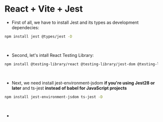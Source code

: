 # React + Vite + Jest

- First of all, we have to install Jest and its types as development dependecies:

```bash
npm install jest @types/jest -D
```

<br>

- Second, let's intall React Testing Library:

```bash
npm install @testing-library/react @testing-library/jest-dom @testing-library/user-event -D
```

<br>

- Next, we need install jest-environment-jsdom **if you're using Jest28 or later** and ts-jest **instead of babel for JavaScript projects**

```bash
npm install jest-environment-jsdom ts-jest -D
```

<br>

- 

